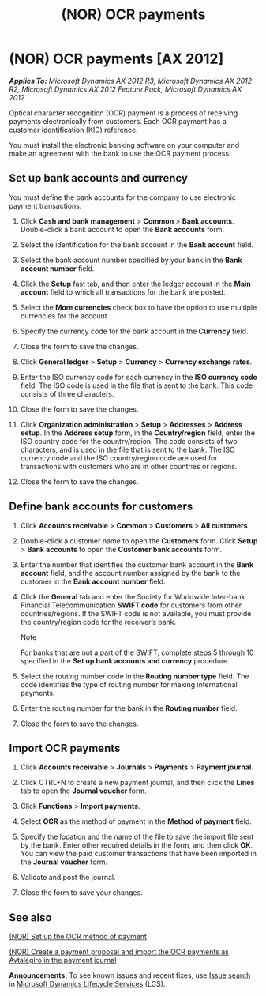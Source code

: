﻿---
title: (NOR) OCR payments
TOCTitle: (NOR) OCR payments
ms:assetid: c85badb5-8497-4723-8911-86017040f421
ms:mtpsurl: https://technet.microsoft.com/en-us/library/Gg213649(v=AX.60)
ms:contentKeyID: 36059318
ms.date: 04/18/2014
mtps_version: v=AX.60
---

# (NOR) OCR payments [AX 2012]


_**Applies To:** Microsoft Dynamics AX 2012 R3, Microsoft Dynamics AX 2012 R2, Microsoft Dynamics AX 2012 Feature Pack, Microsoft Dynamics AX 2012_

Optical character recognition (OCR) payment is a process of receiving payments electronically from customers. Each OCR payment has a customer identification (KID) reference.

You must install the electronic banking software on your computer and make an agreement with the bank to use the OCR payment process.

## Set up bank accounts and currency

You must define the bank accounts for the company to use electronic payment transactions.

1.  Click **Cash and bank management** \> **Common** \> **Bank accounts**. Double-click a bank account to open the **Bank accounts** form.

2.  Select the identification for the bank account in the **Bank account** field.

3.  Select the bank account number specified by your bank in the **Bank account number** field.

4.  Click the **Setup** fast tab, and then enter the ledger account in the **Main account** field to which all transactions for the bank are posted.

5.  Select the **More currencies** check box to have the option to use multiple currencies for the account..

6.  Specify the currency code for the bank account in the **Currency** field.

7.  Close the form to save the changes.

8.  Click **General ledger** \> **Setup** \> **Currency** \> **Currency exchange rates**.

9.  Enter the ISO currency code for each currency in the **ISO currency code** field. The ISO code is used in the file that is sent to the bank. This code consists of three characters.

10. Close the form to save the changes.

11. Click **Organization administration** \> **Setup** \> **Addresses** \> **Address setup**. In the **Address setup** form, in the **Country/region** field, enter the ISO country code for the country/region. The code consists of two characters, and is used in the file that is sent to the bank. The ISO currency code and the ISO country/region code are used for transactions with customers who are in other countries or regions.

12. Close the form to save the changes.

## Define bank accounts for customers

1.  Click **Accounts receivable** \> **Common** \> **Customers** \> **All customers**.

2.  Double-click a customer name to open the **Customers** form. Click **Setup** \> **Bank accounts** to open the **Customer bank accounts** form.

3.  Enter the number that identifies the customer bank account in the **Bank account** field, and the account number assigned by the bank to the customer in the **Bank account number** field.

4.  Click the **General** tab and enter the Society for Worldwide Inter-bank Financial Telecommunication **SWIFT code** for customers from other countries/regions. If the SWIFT code is not available, you must provide the country/region code for the receiver’s bank.
    

    > [!NOTE]
    > <P>For banks that are not a part of the SWIFT, complete steps 5 through 10 specified in the <STRONG>Set up bank accounts and currency</STRONG> procedure.</P>



5.  Select the routing number code in the **Routing number type** field. The code identifies the type of routing number for making international payments.

6.  Enter the routing number for the bank in the **Routing number** field.

7.  Close the form to save the changes.

## Import OCR payments

1.  Click **Accounts receivable** \> **Journals** \> **Payments** \> **Payment journal**.

2.  Click CTRL+N to create a new payment journal, and then click the **Lines** tab to open the **Journal voucher** form.

3.  Click **Functions** \> **Import payments**.

4.  Select **OCR** as the method of payment in the **Method of payment** field.

5.  Specify the location and the name of the file to save the import file sent by the bank. Enter other required details in the form, and then click **OK**. You can view the paid customer transactions that have been imported in the **Journal voucher** form.

6.  Validate and post the journal.

7.  Close the form to save your changes.

## See also

[(NOR) Set up the OCR method of payment](nor-set-up-the-ocr-method-of-payment.md)

[(NOR) Create a payment proposal and import the OCR payments as Avtalegiro in the payment journal](nor-create-a-payment-proposal-and-import-the-ocr-payments-as-avtalegiro-in-the-payment-journal.md)

  
**Announcements:** To see known issues and recent fixes, use [Issue search](http://go.microsoft.com/fwlink/?linkid=389258) in [Microsoft Dynamics Lifecycle Services](http://go.microsoft.com/fwlink/?linkid=306505) (LCS).

